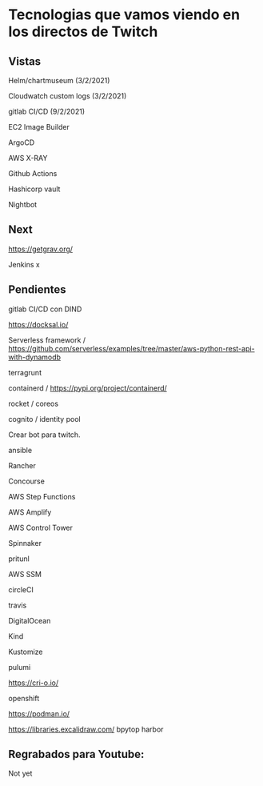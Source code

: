 # Tecnologias que vamos viendo en los directos de Twitch

## Vistas

Helm/chartmuseum (3/2/2021)

Cloudwatch custom logs (3/2/2021)

gitlab CI/CD (9/2/2021)

EC2 Image Builder

ArgoCD

AWS X-RAY

Github Actions

Hashicorp vault 

Nightbot


## Next 

https://getgrav.org/


Jenkins x

## Pendientes 

gitlab CI/CD con DIND

https://docksal.io/

Serverless framework / https://github.com/serverless/examples/tree/master/aws-python-rest-api-with-dynamodb

terragrunt

containerd / https://pypi.org/project/containerd/  

rocket / coreos

cognito /  identity pool

Crear bot para twitch.

ansible

Rancher 

Concourse

AWS Step Functions

AWS Amplify

AWS Control Tower 

Spinnaker 

pritunl

AWS SSM

circleCI

travis

DigitalOcean

Kind

Kustomize


pulumi

https://cri-o.io/

openshift

https://podman.io/


https://libraries.excalidraw.com/
bpytop
harbor

## Regrabados para Youtube:

Not yet
